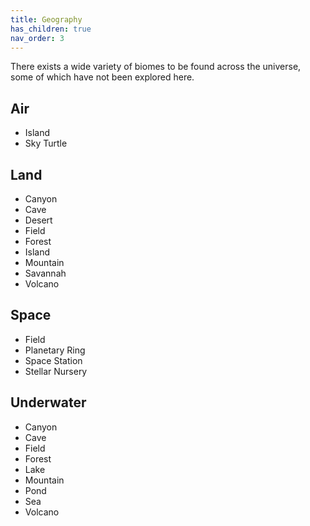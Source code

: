 ```yaml
---
title: Geography
has_children: true
nav_order: 3
---
```


There exists a wide variety of biomes to be found across the universe, some of which have not been explored here.

## Air

* Island
* Sky Turtle

## Land

* Canyon
* Cave
* Desert
* Field
* Forest
* Island
* Mountain
* Savannah
* Volcano

## Space

* Field
* Planetary Ring
* Space Station
* Stellar Nursery

## Underwater

* Canyon
* Cave
* Field
* Forest
* Lake
* Mountain
* Pond
* Sea
* Volcano
